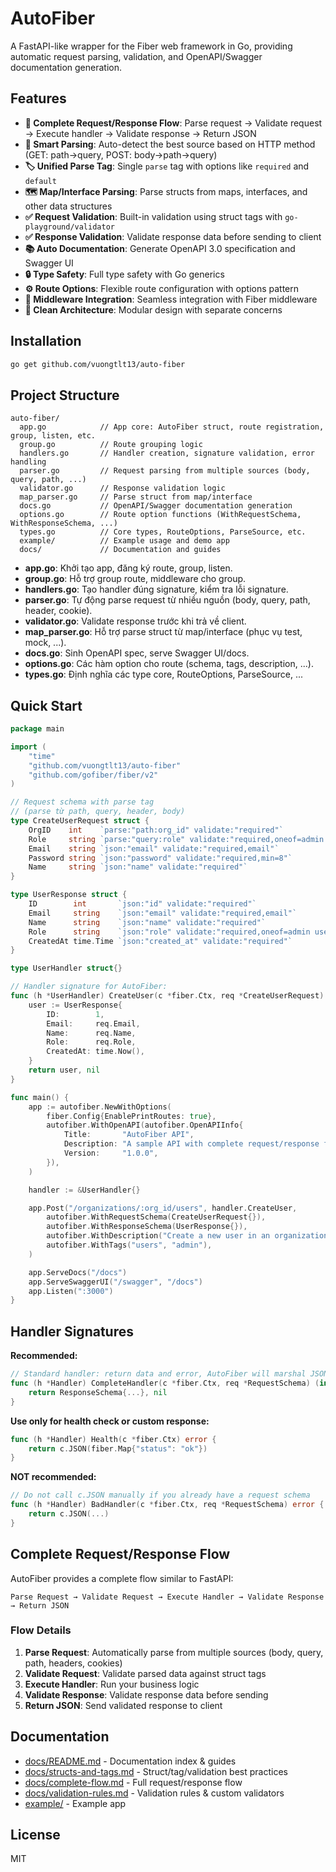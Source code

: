 # AutoFiber

A FastAPI-like wrapper for the Fiber web framework in Go, providing automatic request parsing, validation, and OpenAPI/Swagger documentation generation.

## Features

- **🔄 Complete Request/Response Flow**: Parse request → Validate request → Execute handler → Validate response → Return JSON
- **🧠 Smart Parsing**: Auto-detect the best source based on HTTP method (GET: path→query, POST: body→path→query)
- **🏷️ Unified Parse Tag**: Single `parse` tag with options like `required` and `default`
- **🗺️ Map/Interface Parsing**: Parse structs from maps, interfaces, and other data structures
- **✅ Request Validation**: Built-in validation using struct tags with `go-playground/validator`
- **✅ Response Validation**: Validate response data before sending to client
- **📚 Auto Documentation**: Generate OpenAPI 3.0 specification and Swagger UI
- **🔒 Type Safety**: Full type safety with Go generics
- **⚙️ Route Options**: Flexible route configuration with options pattern
- **🔌 Middleware Integration**: Seamless integration with Fiber middleware
- **🎯 Clean Architecture**: Modular design with separate concerns

## Installation

```sh
go get github.com/vuongtlt13/auto-fiber
```

## Project Structure

```
auto-fiber/
  app.go            // App core: AutoFiber struct, route registration, group, listen, etc.
  group.go          // Route grouping logic
  handlers.go       // Handler creation, signature validation, error handling
  parser.go         // Request parsing from multiple sources (body, query, path, ...)
  validator.go      // Response validation logic
  map_parser.go     // Parse struct from map/interface
  docs.go           // OpenAPI/Swagger documentation generation
  options.go        // Route option functions (WithRequestSchema, WithResponseSchema, ...)
  types.go          // Core types, RouteOptions, ParseSource, etc.
  example/          // Example usage and demo app
  docs/             // Documentation and guides
```

- **app.go**: Khởi tạo app, đăng ký route, group, listen.
- **group.go**: Hỗ trợ group route, middleware cho group.
- **handlers.go**: Tạo handler đúng signature, kiểm tra lỗi signature.
- **parser.go**: Tự động parse request từ nhiều nguồn (body, query, path, header, cookie).
- **validator.go**: Validate response trước khi trả về client.
- **map_parser.go**: Hỗ trợ parse struct từ map/interface (phục vụ test, mock, ...).
- **docs.go**: Sinh OpenAPI spec, serve Swagger UI/docs.
- **options.go**: Các hàm option cho route (schema, tags, description, ...).
- **types.go**: Định nghĩa các type core, RouteOptions, ParseSource, ...

## Quick Start

```go
package main

import (
    "time"
    "github.com/vuongtlt13/auto-fiber"
    "github.com/gofiber/fiber/v2"
)

// Request schema with parse tag
// (parse từ path, query, header, body)
type CreateUserRequest struct {
    OrgID    int    `parse:"path:org_id" validate:"required"`
    Role     string `parse:"query:role" validate:"required,oneof=admin user"`
    Email    string `json:"email" validate:"required,email"`
    Password string `json:"password" validate:"required,min=8"`
    Name     string `json:"name" validate:"required"`
}

type UserResponse struct {
    ID        int       `json:"id" validate:"required"`
    Email     string    `json:"email" validate:"required,email"`
    Name      string    `json:"name" validate:"required"`
    Role      string    `json:"role" validate:"required,oneof=admin user"`
    CreatedAt time.Time `json:"created_at" validate:"required"`
}

type UserHandler struct{}

// Handler signature for AutoFiber:
func (h *UserHandler) CreateUser(c *fiber.Ctx, req *CreateUserRequest) (interface{}, error) {
    user := UserResponse{
        ID:        1,
        Email:     req.Email,
        Name:      req.Name,
        Role:      req.Role,
        CreatedAt: time.Now(),
    }
    return user, nil
}

func main() {
    app := autofiber.NewWithOptions(
        fiber.Config{EnablePrintRoutes: true},
        autofiber.WithOpenAPI(autofiber.OpenAPIInfo{
            Title:       "AutoFiber API",
            Description: "A sample API with complete request/response flow",
            Version:     "1.0.0",
        }),
    )

    handler := &UserHandler{}

    app.Post("/organizations/:org_id/users", handler.CreateUser,
        autofiber.WithRequestSchema(CreateUserRequest{}),
        autofiber.WithResponseSchema(UserResponse{}),
        autofiber.WithDescription("Create a new user in an organization"),
        autofiber.WithTags("users", "admin"),
    )

    app.ServeDocs("/docs")
    app.ServeSwaggerUI("/swagger", "/docs")
    app.Listen(":3000")
}
```

## Handler Signatures

**Recommended:**

```go
// Standard handler: return data and error, AutoFiber will marshal JSON automatically
func (h *Handler) CompleteHandler(c *fiber.Ctx, req *RequestSchema) (interface{}, error) {
    return ResponseSchema{...}, nil
}
```

**Use only for health check or custom response:**

```go
func (h *Handler) Health(c *fiber.Ctx) error {
    return c.JSON(fiber.Map{"status": "ok"})
}
```

**NOT recommended:**

```go
// Do not call c.JSON manually if you already have a request schema
func (h *Handler) BadHandler(c *fiber.Ctx, req *RequestSchema) error {
    return c.JSON(...)
}
```

## Complete Request/Response Flow

AutoFiber provides a complete flow similar to FastAPI:

```
Parse Request → Validate Request → Execute Handler → Validate Response → Return JSON
```

### Flow Details

1. **Parse Request**: Automatically parse from multiple sources (body, query, path, headers, cookies)
2. **Validate Request**: Validate parsed data against struct tags
3. **Execute Handler**: Run your business logic
4. **Validate Response**: Validate response data before sending
5. **Return JSON**: Send validated response to client

## Documentation

- [docs/README.md](docs/README.md) - Documentation index & guides
- [docs/structs-and-tags.md](docs/structs-and-tags.md) - Struct/tag/validation best practices
- [docs/complete-flow.md](docs/complete-flow.md) - Full request/response flow
- [docs/validation-rules.md](docs/validation-rules.md) - Validation rules & custom validators
- [example/](example/) - Example app

## License

MIT
